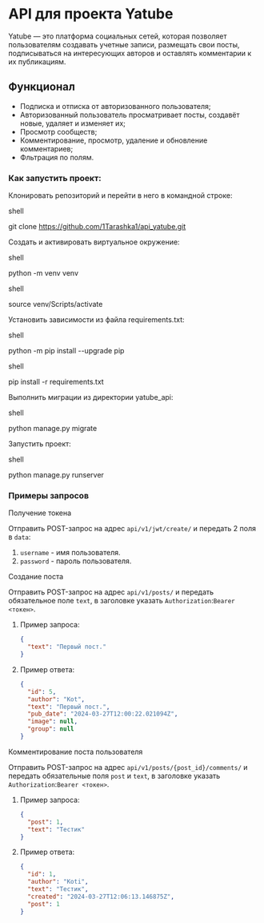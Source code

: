 # API для проекта Yatube
Yatube — это платформа социальных сетей, которая позволяет пользователям создавать учетные записи, размещать свои посты, подписываться на интересующих авторов и оставлять комментарии к их публикациям.

## Функционал

- Подписка и отписка от авторизованного пользователя;
- Авторизованный пользователь просматривает посты, создавёт новые, удаляет и изменяет их;
- Просмотр сообществ;
- Комментирование, просмотр, удаление и обновление комментариев;
- Фльтрация по полям.

### Как запустить проект:

Клонировать репозиторий и перейти в него в командной строке:

shell

git clone https://github.com/1Tarashka1/api_yatube.git

Cоздать и активировать виртуальное окружение:

shell

python -m venv venv

shell

source venv/Scripts/activate

Установить зависимости из файла requirements.txt:

shell

python -m pip install --upgrade pip

shell

pip install -r requirements.txt

Выполнить миграции из директории yatube_api:

shell

python manage.py migrate

Запустить проект:

shell

python manage.py runserver

### Примеры запросов

Получение токена

Отправить POST-запрос на адрес `api/v1/jwt/create/` и передать 2 поля в `data`:

1. `username` - имя пользователя.
2. `password` - пароль пользователя.

Создание поста

Отправить POST-запрос на адрес `api/v1/posts/` и передать обязательное поле `text`, в заголовке указать `Authorization`:`Bearer <токен>`.

1. Пример запроса:

   ```json
   {
     "text": "Первый пост."
   }
   ```

2. Пример ответа:

   ```json
   {
     "id": 5,
     "author": "Kot",
     "text": "Первый пост.",
     "pub_date": "2024-03-27T12:00:22.021094Z",
     "image": null,
     "group": null
   }
   ```

Комментирование поста пользователя

Отправить POST-запрос на адрес `api/v1/posts/{post_id}/comments/` и передать обязательные поля `post` и `text`, в заголовке указать `Authorization`:`Bearer <токен>`.

1. Пример запроса:

   ```json
   {
     "post": 1,
     "text": "Тестик"
   }
   ```

2. Пример ответа:

   ```json
   {
     "id": 1,
     "author": "Koti",
     "text": "Тестик",
     "created": "2024-03-27T12:06:13.146875Z",
     "post": 1
   }
